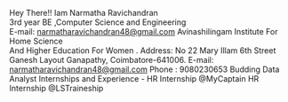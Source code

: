 Hey There!!
Iam Narmatha Ravichandran                                      
3rd year BE ,Computer Science and Engineering           
E-mail: narmatharavichandran48@gmail.com
Avinashilingam Institute For Home Science             
And Higher  Education For Women . 
Address: No 22 Mary Illam 6th Street Ganesh
Layout Ganapathy, Coimbatore-641006.
E-mail: narmatharavichandran48@gmail.com
Phone : 9080230653 
Budding Data Analyst 
Internships and Experience - 
HR Internship @MyCaptain
HR Internship @LSTraineship
